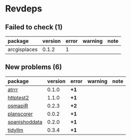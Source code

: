# Revdeps

## Failed to check (1)

|package      |version |error |warning |note |
|:------------|:-------|:-----|:-------|:----|
|arcgisplaces |0.1.2   |1     |        |     |

## New problems (6)

|package       |version |error  |warning |note |
|:-------------|:-------|:------|:-------|:----|
|[atrrr](problems.md#atrrr)|0.1.0   |__+1__ |        |     |
|[httptest2](problems.md#httptest2)|1.1.0   |__+1__ |        |     |
|[osmapiR](problems.md#osmapir)|0.2.3   |__+2__ |        |     |
|[planscorer](problems.md#planscorer)|0.0.2   |__+1__ |        |     |
|[spanishoddata](problems.md#spanishoddata)|0.2.0   |__+1__ |        |     |
|[tidyllm](problems.md#tidyllm)|0.3.4   |__+1__ |        |     |

